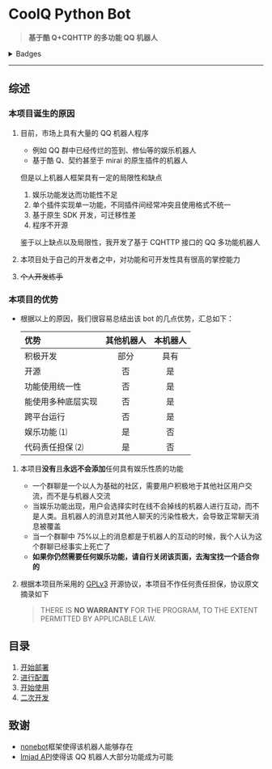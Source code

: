 # CoolQ Python Bot

> **基于酷 Q+CQHTTP 的多功能 QQ 机器人**

<details>
  <summary>Badges</summary>
![](https://github.com/mnixry/coolQPythonBot/workflows/Code%20Check/badge.svg)
![](https://api.codacy.com/project/badge/Grade/55fe934189a74bf392bfbb301dfc33d4)
![](https://img.shields.io/github/license/mnixry/coolQPythonBot)
![](https://img.shields.io/github/issues/mnixry/coolQPythonBot?color=green)
![](https://img.shields.io/github/forks/mnixry/coolQPythonBot)
![](https://img.shields.io/github/stars/mnixry/coolQPythonBot)
![](https://img.shields.io/badge/Python-3.7%2B-blue)

</details>

---


## 综述

### 本项目诞生的原因

1.  目前，市场上具有大量的 QQ 机器人程序

    - 例如 QQ 群中已经传烂的签到、修仙等的娱乐机器人
    - 基于酷 Q、契约甚至于 mirai 的原生插件的机器人

    但是以上机器人框架具有一定的局限性和缺点

    1. 娱乐功能发达而功能性不足
    2. 单个插件实现单一功能，不同插件间经常冲突且使用格式不统一
    3. 基于原生 SDK 开发，可迁移性差
    4. 程序不开源

    鉴于以上缺点以及局限性，我开发了基于 CQHTTP 接口的 QQ 多功能机器人

2.  本项目处于自己的开发者之中，对功能和可开发性具有很高的掌控能力

3.  ~~个人开发练手~~

### 本项目的优势

- 根据以上的原因，我们很容易总结出该 bot 的几点优势，汇总如下：

  | 优势               | 其他机器人 | 本机器人 |
  | :----------------- | :--------: | :------: |
  | 积极开发           |    部分    |   具有   |
  | 开源               |     否     |    是    |
  | 功能使用统一性     |     否     |    是    |
  | 能使用多种底层实现 |     否     |    是    |
  | 跨平台运行         |     否     |    是    |
  | 娱乐功能 ⑴         |     是     |    否    |
  | 代码责任担保 ⑵     |     是     |    否    |

1. 本项目**没有**且**永远不会添加**任何具有娱乐性质的功能
   - 一个群聊是一个以人为基础的社区，需要用户积极地于其他社区用户交流，而不是与机器人交流
   - 当娱乐功能出现，用户会选择实时在线不会掉线的机器人进行互动，而不是人类。且机器人的消息对其他人聊天的污染性极大，会导致正常聊天消息被覆盖
   - 当一个群聊中 75%以上的消息都是于机器人的互动的时候，我个人认为这个群聊已经事实上死亡了
   - **如果你仍然需要任何娱乐功能，请自行关闭该页面，去淘宝找一个适合你的**
   
2. 根据本项目所采用的 [GPLv3](https://github.com/mnixry/coolQPythonBot/blob/master/LICENSE#L591) 开源协议，本项目不作任何责任担保，协议原文摘录如下
   
   > THERE IS **NO WARRANTY** FOR THE PROGRAM, TO THE EXTENT PERMITTED BY APPLICABLE LAW.

## 目录

1. [开始部署](Deployment.md)
2. [进行配置](Configuration.md)
3. [开始使用](Usages.md)
4. [二次开发](Development.md)

## 致谢

- [nonebot](https://nonebot.cqp.moe)框架使得该机器人能够存在
- [Imjad API](https://api.imjad.cn)使得该 QQ 机器人大部分功能成为可能

